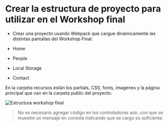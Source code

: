 # Crear la estructura de proyecto para utilizar en el Workshop final

- Crear una proyecto usando Webpack que cargue dinámicamente las distintas pantallas del Workshop Final:

- Home
- People
- Local Storage
- Contact

En la carpeta recursos están los partials, CSS, fonts, imagenes y la página principal que van en la carpeta public del proyecto.

![Estructura workshop final](./estructura_workshop_final)

> No es necesario agregar código en los controladores aún, con que se muestre un mensaje en consola indicando que se cargo es suficiente.